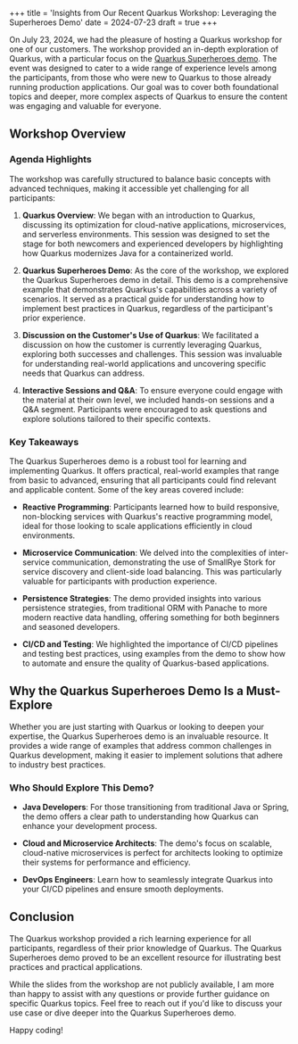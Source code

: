 +++
title = 'Insights from Our Recent Quarkus Workshop: Leveraging the Superheroes Demo'
date = 2024-07-23
draft = true
+++

On July 23, 2024, we had the pleasure of hosting a Quarkus workshop for one of our customers. The workshop provided an in-depth exploration of Quarkus, with a particular focus on the [Quarkus Superheroes demo](https://github.com/quarkusio/quarkus-super-heroes). The event was designed to cater to a wide range of experience levels among the participants, from those who were new to Quarkus to those already running production applications. Our goal was to cover both foundational topics and deeper, more complex aspects of Quarkus to ensure the content was engaging and valuable for everyone.

## Workshop Overview

### Agenda Highlights

The workshop was carefully structured to balance basic concepts with advanced techniques, making it accessible yet challenging for all participants:

1. **Quarkus Overview**: We began with an introduction to Quarkus, discussing its optimization for cloud-native applications, microservices, and serverless environments. This session was designed to set the stage for both newcomers and experienced developers by highlighting how Quarkus modernizes Java for a containerized world.

2. **Quarkus Superheroes Demo**: As the core of the workshop, we explored the Quarkus Superheroes demo in detail. This demo is a comprehensive example that demonstrates Quarkus's capabilities across a variety of scenarios. It served as a practical guide for understanding how to implement best practices in Quarkus, regardless of the participant's prior experience.

3. **Discussion on the Customer's Use of Quarkus**: We facilitated a discussion on how the customer is currently leveraging Quarkus, exploring both successes and challenges. This session was invaluable for understanding real-world applications and uncovering specific needs that Quarkus can address.

4. **Interactive Sessions and Q&A**: To ensure everyone could engage with the material at their own level, we included hands-on sessions and a Q&A segment. Participants were encouraged to ask questions and explore solutions tailored to their specific contexts.

### Key Takeaways

The Quarkus Superheroes demo is a robust tool for learning and implementing Quarkus. It offers practical, real-world examples that range from basic to advanced, ensuring that all participants could find relevant and applicable content. Some of the key areas covered include:

- **Reactive Programming**: Participants learned how to build responsive, non-blocking services with Quarkus's reactive programming model, ideal for those looking to scale applications efficiently in cloud environments.
  
- **Microservice Communication**: We delved into the complexities of inter-service communication, demonstrating the use of SmallRye Stork for service discovery and client-side load balancing. This was particularly valuable for participants with production experience.

- **Persistence Strategies**: The demo provided insights into various persistence strategies, from traditional ORM with Panache to more modern reactive data handling, offering something for both beginners and seasoned developers.

- **CI/CD and Testing**: We highlighted the importance of CI/CD pipelines and testing best practices, using examples from the demo to show how to automate and ensure the quality of Quarkus-based applications.

## Why the Quarkus Superheroes Demo Is a Must-Explore

Whether you are just starting with Quarkus or looking to deepen your expertise, the Quarkus Superheroes demo is an invaluable resource. It provides a wide range of examples that address common challenges in Quarkus development, making it easier to implement solutions that adhere to industry best practices.

### Who Should Explore This Demo?

- **Java Developers**: For those transitioning from traditional Java or Spring, the demo offers a clear path to understanding how Quarkus can enhance your development process.
  
- **Cloud and Microservice Architects**: The demo's focus on scalable, cloud-native microservices is perfect for architects looking to optimize their systems for performance and efficiency.

- **DevOps Engineers**: Learn how to seamlessly integrate Quarkus into your CI/CD pipelines and ensure smooth deployments.

## Conclusion

The Quarkus workshop provided a rich learning experience for all participants, regardless of their prior knowledge of Quarkus. The Quarkus Superheroes demo proved to be an excellent resource for illustrating best practices and practical applications.

While the slides from the workshop are not publicly available, I am more than happy to assist with any questions or provide further guidance on specific Quarkus topics. Feel free to reach out if you'd like to discuss your use case or dive deeper into the Quarkus Superheroes demo.

Happy coding!
